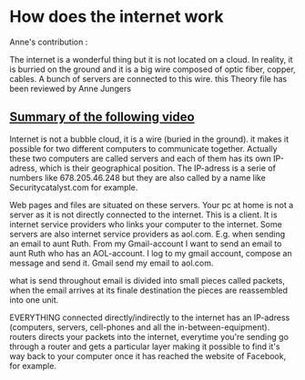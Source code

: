 
# How does the internet work

 Anne's contribution :

 The internet is a wonderful thing but it is not located on a cloud. In reality, it is burried on the ground and it is a big wire composed of optic fiber, copper, cables. A bunch of servers are connected to this wire. 
this Theory file has been reviewed by Anne Jungers
## [Summary of the following video ](https://www.youtube.com/watch?v=7_LPdttKXPc)

Internet is not a bubble cloud, it is a wire (buried in the ground). it makes it possible for two different computers to communicate together. Actually these two computers are called servers and each of them has its own IP-adress, which is their geographical position. The IP-adress is a serie of numbers like 678.205.46.248 but they are also called by a name like Securitycatalyst.com for example. 

Web pages and files are situated on these servers. Your pc at home is not a server as it is not directly connected to the internet. This is a client. It is internet service providers who links your computer to the internet. 
Some servers are also internet service providers as aol.com. E.g. when sending an email to aunt Ruth. From my Gmail-account I want to send an email to aunt Ruth who has an AOL-account.  I log to my gmail account, compose an message and send it. Gmail send my email to aol.com.

what is send throughout email is divided into small pieces called packets, when the email arrives at its finale destination the pieces are reassembled into one unit. 

EVERYTHING connected directly/indirectly to the internet has an IP-adress (computers, servers, cell-phones and all the in-between-equipment). 
routers directs your packets into the internet, everytime you're sending go through a router and gets a particular layer making it possible to find it's way back to your computer once it has reached the website of Facebook, for example. 
